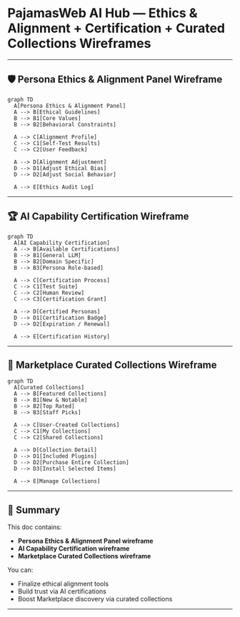 # PajamasWeb AI Hub — Ethics & Alignment + Certification + Curated Collections Wireframes

---

## 🛡 Persona Ethics & Alignment Panel Wireframe

```mermaid
graph TD
  A[Persona Ethics & Alignment Panel]
  A --> B[Ethical Guidelines]
  B --> B1[Core Values]
  B --> B2[Behavioral Constraints]

  A --> C[Alignment Profile]
  C --> C1[Self-Test Results]
  C --> C2[User Feedback]

  A --> D[Alignment Adjustment]
  D --> D1[Adjust Ethical Bias]
  D --> D2[Adjust Social Behavior]

  A --> E[Ethics Audit Log]
```

---

## 🏆 AI Capability Certification Wireframe

```mermaid
graph TD
  A[AI Capability Certification]
  A --> B[Available Certifications]
  B --> B1[General LLM]
  B --> B2[Domain Specific]
  B --> B3[Persona Role-based]

  A --> C[Certification Process]
  C --> C1[Test Suite]
  C --> C2[Human Review]
  C --> C3[Certification Grant]

  A --> D[Certified Personas]
  D --> D1[Certification Badge]
  D --> D2[Expiration / Renewal]

  A --> E[Certification History]
```

---

## 📖 Marketplace Curated Collections Wireframe

```mermaid
graph TD
  A[Curated Collections]
  A --> B[Featured Collections]
  B --> B1[New & Notable]
  B --> B2[Top Rated]
  B --> B3[Staff Picks]

  A --> C[User-Created Collections]
  C --> C1[My Collections]
  C --> C2[Shared Collections]

  A --> D[Collection Detail]
  D --> D1[Included Plugins]
  D --> D2[Purchase Entire Collection]
  D --> D3[Install Selected Items]

  A --> E[Manage Collections]
```

---

## 🌟 Summary

This doc contains:

- **Persona Ethics & Alignment Panel wireframe**
- **AI Capability Certification wireframe**
- **Marketplace Curated Collections wireframe**

You can:

- Finalize ethical alignment tools
- Build trust via AI certifications
- Boost Marketplace discovery via curated collections

---
